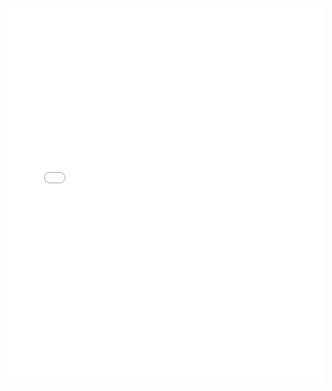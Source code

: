 <iframe src="/stylesheets/query.html?poem=guanyin" width=100% height=600px style="border:none;" ></iframe>
